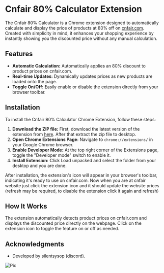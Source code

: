 # Cnfair 80% Calculator Extension

The Cnfair 80% Calculator is a Chrome extension designed to automatically calculate and display the price of products at 80% off on [cnfair.com](https://cnfair.com). Created with simplicity in mind, it enhances your shopping experience by instantly showing you the discounted price without any manual calculation.

## Features

- **Automatic Calculation:** Automatically applies an 80% discount to product prices on cnfair.com.
- **Real-time Updates:** Dynamically updates prices as new products are loaded onto the page.
- **Toggle On/Off:** Easily enable or disable the extension directly from your browser toolbar.

## Installation

To install the Cnfair 80% Calculator Chrome Extension, follow these steps:

1. **Download the ZIP file:** First, download the latest version of the extension from [here](https://raw.githubusercontent.com/silentsysop/cnfair-calculator/main/cnfair-calc-converter.zip). After that extract the zip file to desktop.
2. **Open Chrome Extensions Page:** Navigate to `chrome://extensions/` in your Google Chrome browser.
3. **Enable Developer Mode:** At the top right corner of the Extensions page, toggle the "Developer mode" switch to enable it.
4. **Install Extension:** Click Load unpacked and select the folder from your desktop and you are done.

After installation, the extension's icon will appear in your browser's toolbar, indicating it's ready to use on cnfair.com.
Now when you are at cnfair website just click the extension icon and it should update the website prices (refresh may be required, to disable the extension click it again and refresh)

## How It Works

The extension automatically detects product prices on cnfair.com and displays the discounted price directly on the webpage. Click on the extension icon to toggle the feature on or off as needed.

## Acknowledgments

- Developed by silentsysop (discord).

![Pic](https://media.discordapp.net/attachments/1200831829821886534/1221552699431063764/image.png?ex=6612fe9a&is=6600899a&hm=9a3c59f39a0605e7a63785b7660bb715365e008a432688d3ff258560911f7ff4&=&format=webp&quality=lossless&width=922&height=671)


